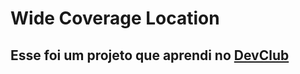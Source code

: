 <h1>Wide Coverage Location</h1>

<h2> Esse foi um projeto que aprendi no <a href="https://www.devclub.com.br/" target="_blank" rel="noopener noreferrer">DevClub</a> </h2>
